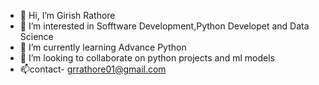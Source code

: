 - 👋 Hi, I’m Girish Rathore
- 👀 I’m interested in Sofftware Development,Python Developet and Data Science
- 🌱 I’m currently learning Advance Python
- 💞️ I’m looking to collaborate on python projects and ml models
- 📫contact- grrathore01@gmail.com

<!---
GrYpHoN19/GrYpHoN19 is a ✨ special ✨ repository because its `README.md` (this file) appears on your GitHub profile.
You can click the Preview link to take a look at your changes.
--->
